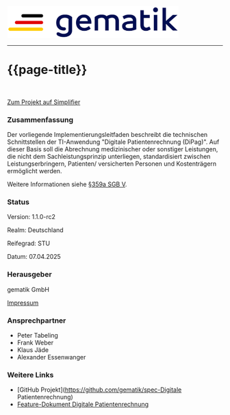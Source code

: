 <img src="https://raw.githubusercontent.com/gematik/spec-ISiK-Basismodul/master-isik-stufe-2/Material/Gematik_Logo_Flag.png" alt="gematik logo" width="400"/>

----

# {{page-title}}

<br>

<a href="https://simplifier.net/DigitalePatientenrechnung/~introduction" class="btn btn-primary">Zum Projekt auf Simplifier</a>


### Zusammenfassung
Der vorliegende Implementierungsleitfaden beschreibt die technischen Schnittstellen der TI-Anwendung "Digitale Patientenrechnung (DiPag)". Auf dieser Basis soll die Abrechnung medizinischer oder sonstiger Leistungen, die nicht dem Sachleistungsprinzip unterliegen, standardisiert zwischen Leistungserbringern, Patienten/
versicherten Personen und Kostenträgern ermöglicht werden.

Weitere Informationen siehe [§359a SGB V](https://www.gesetze-im-internet.de/sgb_5/__359a.html).

### Status

Version: 1.1.0-rc2

Realm: Deutschland

Reifegrad: STU <!-- Draft, STU (Standard for Trial Use) oder Normativ--> 

Datum: 07.04.2025

### Herausgeber

gematik GmbH

[Impressum](https://www.gematik.de/impressum/)

### Ansprechpartner
* Peter Tabeling
* Frank Weber
* Klaus Jäde
* Alexander Essenwanger

### Weitere Links
<!-- z. B. Beschreibungen des UseCases, Datenmodell, ges. Vorgaben, fachliche Anforderungen, relevante Spezifikationen-->
* [GitHub Projekt](https://github.com/gematik/spec-Digitale Patientenrechnung)
* [Feature-Dokument Digitale Patientenrechnung](https://gemspec.gematik.de/prereleases/Draft_E-Rechnung_25_1/)










